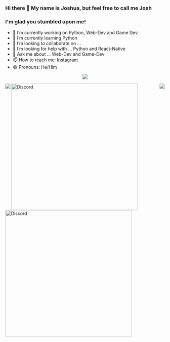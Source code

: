 ### Hi there 👋 My name is Joshua, but feel free to call me Josh
### I'm glad you stumbled upon me!

<!---
**joshmania436/joshmania436** is a ✨ _special_ ✨ repository because its `README.md` (this file) appears on your GitHub profile.
--->


- 🔭 I’m currently working on Python, Web-Dev and Game Dev
- 🌱 I’m currently learning Python
- 👯 I’m looking to collaborate on ...
- 🤔 I’m looking for help with ... Python and React-Native
- 💬 Ask me about ... Web-Dev and Game-Dev
- 📫 How to reach me: <a href ='https://www.instagram.com/_.jo.sh._._/'>Instagram</a>
- 😄 Pronouns: He/Him




<div align="center"><img src="https://github-profile-trophy.vercel.app/?username=joshmania436&theme=dracula&count_private=true"></div>


<img align="left" src="https://github-readme-stats.vercel.app/api?username=joshmania436&show_icons=true&hide_border=true&theme=tokyonight"><img align="right" src="https://github-readme-stats.vercel.app/api/top-langs/?username=joshmania436&theme=tokyonight&hide=batchfile">




<a href="https://github.com/joshmania436/Barter-App">
<img src="https://github-readme-stats.vercel.app/api/pin/?username=joshmania436&repo=Mod-Mail&theme=dracula" alt="Discord" width="400"/>
<a href="https://github.com/joshmania436/Weather-Forecast">
<img src="https://github-readme-stats.vercel.app/api/pin/?username=FiredragonPlayz&repo=Advanced-Website-HTML-and-CSS&theme=dracula" alt="Discord" width="400"/>
</a>
